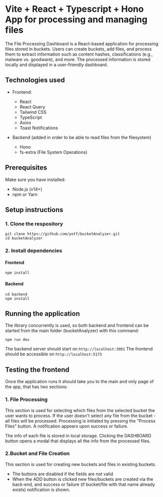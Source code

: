# Vite + React + Typescript + Hono App for processing and managing files

The File Processing Dashboard is a React-based application for processing files stored in buckets. Users can create buckets, add files, and process them to extract information such as content hashes, classifications (e.g., malware vs. goodware), and more. The processed information is stored locally and displayed in a user-friendly dashboard.

## Technologies used

- Frontend:

  - React
  - React Query
  - Tailwind CSS
  - TypeScript
  - Axios
  - Toast Notifications

- Backend (added in order to be able to read files from the filesystem)
  - Hono
  - fs-extra (File System Operations)

## Prerequisites

Make sure you have installed:

- Node.js (v14+)
- npm or Yarn

## Setup instructions

### 1. Clone the respository

```
git clone https://github.com/yotf/bucketAnalyzer.git
cd bucketAnalyzer
```

### 2. Install dependencies

#### Frontend

```
npm install
```

#### Backend

```
cd backend
npm install
```

## Running the application

The library concurrently is used, so both backend and frontend can be started from the main folder (bucketAnalyzer) with this command:

```
npm run dev
```

The backend server should start on `http://localhost:3001`
The frontend should be accessible on `http://localhost:5173`

## Testing the frontend

Once the application runs it should take you to the main and only page of the app, that has two sections:

### 1. File Processing

This section is used for selecting which files from the selected bucket the user wants to process.
If the user doesn't select any file from the bucket - all files will be processed.
Processing is initiated by pressing the "Process Files" button. A notification appears upon success or failure.

The info of each file is stored in local storage.
Clicking the DASHBOARD button opens a modal that displays
all the info from the processed files.

### 2.Bucket and File Creation

This section is used for creating new buckets and files in
existing buckets.

- The buttons are disabled if the fields are not valid
- When the ADD button is clicked new files/buckets are created via the back-end, and success or failure (if bucket/file with that name already exists) notification is shown.
